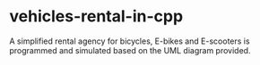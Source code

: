 # vehicles-rental-in-cpp
A simplified rental agency for bicycles, E-bikes and E-scooters is programmed and simulated based on the UML diagram provided.
